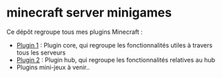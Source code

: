 # minecraft server minigames

Ce dépôt regroupe tous mes plugins Minecraft :

- [Plugin 1](https://github.com/samyeuh/superserveur) : Plugin core, qui regroupe les fonctionnalités utiles à travers tous les serveurs
- [Plugin 2](https://github.com/samyeuh/superhub) : Plugin hub, qui regroupe les fonctionnalités relatives au hub
- Plugins mini-jeux à venir.. 


